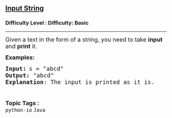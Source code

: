 <h2><a href="https://www.geeksforgeeks.org/problems/input-string/1?page=4&difficulty=Basic&status=unsolved,attempted&sortBy=accuracy">Input String</a></h2><h3>Difficulty Level : Difficulty: Basic</h3><hr><div class="problems_problem_content__Xm_eO"><p><span style="font-size: 18px;">Given a text in the form of a string, you need to take <strong>input</strong> and <strong>print</strong> it.</span></p>
<p><span style="font-size: 18px;"><strong>Examples:</strong></span></p>
<pre><span style="font-size: 18px;"><strong>Input</strong></span><strong><span style="font-size: 14pt;">:</span></strong> <span style="font-size: 18px;">s = "abcd"
<strong>Output:</strong> "abcd"
<strong>Explanation</strong>: The input is printed as it is.
</span></pre></div><br><p><span style=font-size:18px><strong>Topic Tags : </strong><br><code>python-io</code>&nbsp;<code>Java</code>&nbsp;